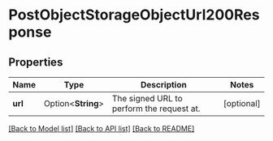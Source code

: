 # PostObjectStorageObjectUrl200Response

## Properties

Name | Type | Description | Notes
------------ | ------------- | ------------- | -------------
**url** | Option<**String**> | The signed URL to perform the request at. | [optional]

[[Back to Model list]](../README.md#documentation-for-models) [[Back to API list]](../README.md#documentation-for-api-endpoints) [[Back to README]](../README.md)


